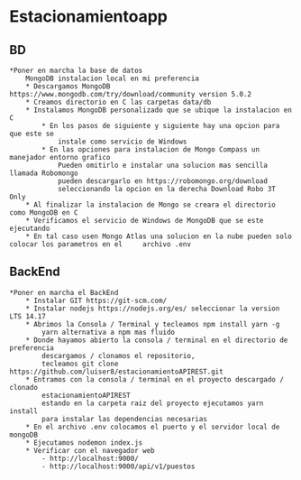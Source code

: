 # Estacionamientoapp

## BD
	*Poner en marcha la base de datos
		MongoDB instalacion local en mi preferencia
		* Descargamos MongoDB https://www.mongodb.com/try/download/community version 5.0.2
		* Creamos directorio en C las carpetas data/db
		* Instalamos MongoDB personalizado que se ubique la instalacion en C
			* En los pasos de siguiente y siguiente hay una opcion para que este se
				instale como servicio de Windows
			* En las opciones para instalacion de Mongo Compass un manejador entorno grafico
				Pueden omitirlo e instalar una solucion mas sencilla llamada Robomongo
				pueden descargarlo en https://robomongo.org/download
				seleccionando la opcion en la derecha Download Robo 3T Only
		* Al finalizar la instalacion de Mongo se creara el directorio como MongoDB en C
		* Verificamos el servicio de Windows de MongoDB que se este ejecutando
        * En tal caso usen Mongo Atlas una solucion en la nube pueden solo colocar los parametros en el 	archivo .env
			
## BackEnd
	*Poner en marcha el BackEnd	
		* Instalar GIT https://git-scm.com/
		* Instalar nodejs https://nodejs.org/es/ seleccionar la version LTS 14.17
		* Abrimos la Consola / Terminal y tecleamos npm install yarn -g
			yarn alternativa a npm mas fluido
		* Donde hayamos abierto la consola / terminal en el directorio de preferencia
			descargamos / clonamos el repositorio, 
			tecleamos git clone https://github.com/luiser8/estacionamientoAPIREST.git
		* Entramos con la consola / terminal en el proyecto descargado / clonado 
		 	estacionamientoAPIREST
			estando en la carpeta raiz del proyecto ejecutamos yarn install
			para instalar las dependencias necesarias
		* En el archivo .env colocamos el puerto y el servidor local de mongoDB
		* Ejecutamos nodemon index.js
		* Verificar con el navegador web
			- http://localhost:9000/
			- http://localhost:9000/api/v1/puestos